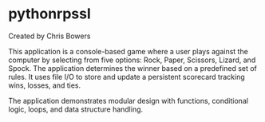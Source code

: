 # pythonrpssl
Created by Chris Bowers


This application is a console-based game where a user plays against the computer by selecting from five options: Rock, Paper, Scissors, Lizard, and Spock. The application determines the winner based on a predefined set of rules. It uses file I/O to store and update a persistent scorecard tracking wins, losses, and ties. 

The application demonstrates modular design with functions, conditional logic, loops, and data structure handling.


